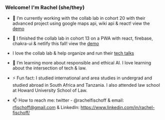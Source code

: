 ### Welcome! I'm Rachel (she/they) 

- 🚧 I’m currently working with the collab lab in cohort 20 with their advanced project using google maps api, wiki api & react!
view the [demo](https://tcl-20-whats-near-me.netlify.app/)
- 🔭 I finished the collab lab in cohort 13 on a PWA with react, firebase, chakra-ui & netlify this fall! 
view the [demo](https://tcl-13-smart-shopping-list.netlify.app/)
- I love the collab lab & help organize and run their [tech talks](https://the-collab-lab.codes/tech-talks)

- 🌱 I’m learning more about responsible and ethical AI. I love learning about the intersection of tech & law.
- ⚡ Fun fact: I studied international and area studies in undergrad and studied abroad in South Africa and Tanzania. I also attended law school at Howard University School of Law. 
- 📫 How to reach me: twitter - @rachelfischoff &  email: rfischoff@gmail.com  & LinkedIn: https://www.linkedin.com/in/rachel-fischoff/


